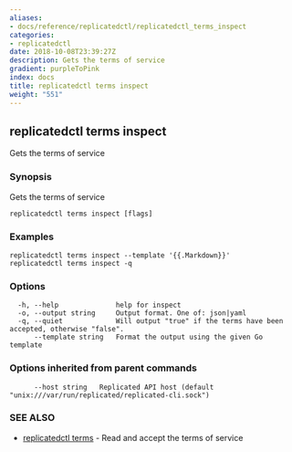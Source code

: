 ```yaml
---
aliases:
- docs/reference/replicatedctl/replicatedctl_terms_inspect
categories:
- replicatedctl
date: 2018-10-08T23:39:27Z
description: Gets the terms of service
gradient: purpleToPink
index: docs
title: replicatedctl terms inspect
weight: "551"
---
```


## replicatedctl terms inspect

Gets the terms of service

### Synopsis

Gets the terms of service

```
replicatedctl terms inspect [flags]
```

### Examples

```
replicatedctl terms inspect --template '{{.Markdown}}'
replicatedctl terms inspect -q
```

### Options

```
  -h, --help              help for inspect
  -o, --output string     Output format. One of: json|yaml
  -q, --quiet             Will output "true" if the terms have been accepted, otherwise "false".
      --template string   Format the output using the given Go template
```

### Options inherited from parent commands

```
      --host string   Replicated API host (default "unix:///var/run/replicated/replicated-cli.sock")
```

### SEE ALSO

* [replicatedctl terms](/api/replicatedctl/replicatedctl_terms/)	 - Read and accept the terms of service

